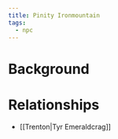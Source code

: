 ```yaml
---
title: Pinity Ironmountain
tags:
  - npc
---
```

# Background


# Relationships
* [[Trenton|Tyr Emeraldcrag]]